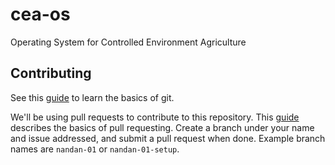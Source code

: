 # cea-os
Operating System for Controlled Environment Agriculture

## Contributing
See this [guide](https://rogerdudler.github.io/git-guide/) to learn the basics of git.

We'll be using pull requests to contribute to this repository. This [guide](https://unito.io/blog/beginners-guide-to-github/) describes the basics of pull requesting. Create a branch under your name and issue addressed, and submit a pull request when done. Example branch names are `nandan-01` or `nandan-01-setup`.
